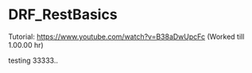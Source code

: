 # DRF_RestBasics

Tutorial:
https://www.youtube.com/watch?v=B38aDwUpcFc (Worked till 1.00.00 hr)

testing 33333..
